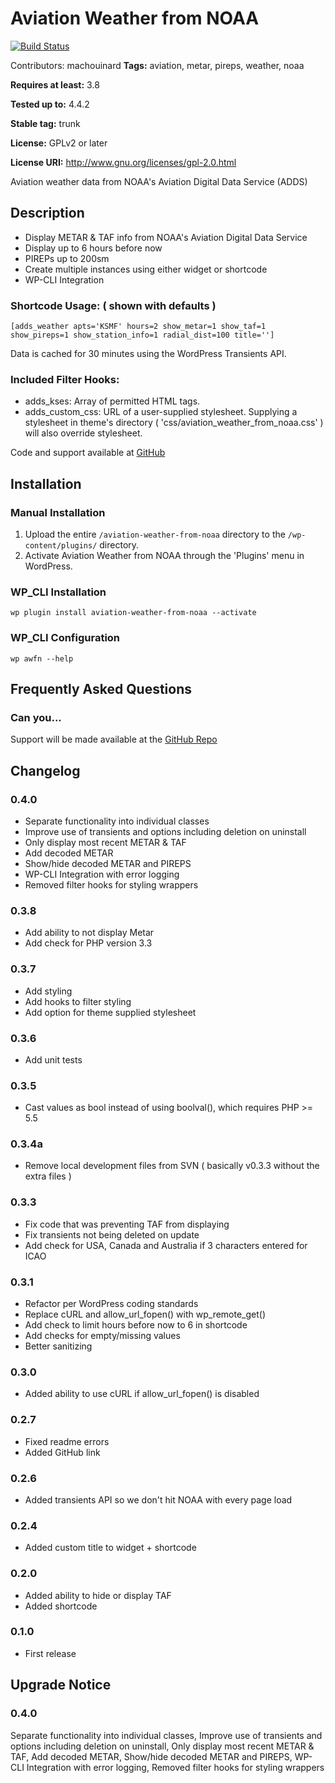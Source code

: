 # Aviation Weather from NOAA #

[![Build Status](https://travis-ci.org/machouinard/aviation-weather-from-noaa.svg?branch=master)](https://travis-ci.org/machouinard/aviation-weather-from-noaa)

Contributors:		machouinard
**Tags:** 				aviation, metar, pireps, weather, noaa
  
**Requires at least:** 	3.8
  
**Tested up to:**      	4.4.2
  
**Stable tag:**        	trunk
  
**License:**           	GPLv2 or later
  
**License URI:**       	http://www.gnu.org/licenses/gpl-2.0.html
  

Aviation weather data from NOAA's Aviation Digital Data Service (ADDS)

## Description ##
* Display METAR & TAF info from NOAA's Aviation Digital Data Service
* Display up to 6 hours before now
* PIREPs up to 200sm
* Create multiple instances using either widget or shortcode
* WP-CLI Integration

### Shortcode Usage: ( shown with defaults ) ###
    [adds_weather apts='KSMF' hours=2 show_metar=1 show_taf=1 show_pireps=1 show_station_info=1 radial_dist=100 title='']

Data is cached for 30 minutes using the WordPress Transients API.

### Included Filter Hooks: ###
* adds_kses: Array of permitted HTML tags.
* adds_custom_css: URL of a user-supplied stylesheet.  Supplying a stylesheet in theme's directory ( 'css/aviation_weather_from_noaa.css' ) will also override stylesheet.

Code and support available at [GitHub](https://github.com/machouinard/aviation-weather-from-noaa "GitHub Repo")

## Installation ##

### Manual Installation ###

1. Upload the entire `/aviation-weather-from-noaa` directory to the `/wp-content/plugins/` directory.
2. Activate Aviation Weather from NOAA through the 'Plugins' menu in WordPress.

### WP_CLI Installation ###
    wp plugin install aviation-weather-from-noaa --activate

### WP_CLI Configuration ###
    wp awfn --help

## Frequently Asked Questions ##
### Can you... ###
Support will be made available at the [GitHub Repo](https://github.com/machouinard/aviation-weather-from-noaa "GitHub Repo")

## Changelog ##
### 0.4.0 ###
* Separate functionality into individual classes
* Improve use of transients and options including deletion on uninstall
* Only display most recent METAR & TAF
* Add decoded METAR
* Show/hide decoded METAR and PIREPS
* WP-CLI Integration with error logging
* Removed filter hooks for styling wrappers

### 0.3.8 ###
* Add ability to not display Metar
* Add check for PHP version 3.3

### 0.3.7 ###
* Add styling
* Add hooks to filter styling
* Add option for theme supplied stylesheet

### 0.3.6 ###
* Add unit tests

### 0.3.5 ###
* Cast values as bool instead of using boolval(), which requires PHP >= 5.5

### 0.3.4a ###
* Remove local development files from SVN ( basically v0.3.3 without the extra files )

### 0.3.3 ###
* Fix code that was preventing TAF from displaying
* Fix transients not being deleted on update
* Add check for USA, Canada and Australia if 3 characters entered for ICAO

### 0.3.1 ###
* Refactor per WordPress coding standards
* Replace cURL and allow_url_fopen() with wp_remote_get()
* Add check to limit hours before now to 6 in shortcode
* Add checks for empty/missing values
* Better sanitizing

### 0.3.0 ###
* Added ability to use cURL if allow_url_fopen() is disabled

### 0.2.7 ###
* Fixed readme errors
* Added GitHub link

### 0.2.6 ###
* Added transients API so we don't hit NOAA with every page load

### 0.2.4 ###
* Added custom title to widget + shortcode

### 0.2.0 ###
* Added ability to hide or display TAF
* Added shortcode

### 0.1.0 ###
* First release

## Upgrade Notice ##

### 0.4.0 ###
Separate functionality into individual classes, Improve use of transients and options including deletion on uninstall,
Only display most recent METAR & TAF, Add decoded METAR, Show/hide decoded METAR and PIREPS, WP-CLI Integration with error logging,
Removed filter hooks for styling wrappers
